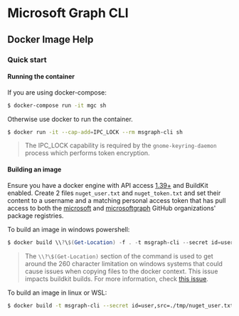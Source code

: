 # Microsoft Graph CLI
## Docker Image Help

### Quick start
#### Running the container
If you are using docker-compose:
```sh
$ docker-compose run -it mgc sh
```

Otherwise use docker to run the container.
```sh
$ docker run -it --cap-add=IPC_LOCK --rm msgraph-cli sh
```

> The IPC_LOCK capability is required by the `gnome-keyring-daemon` process which
> performs token encryption.

#### Building an image
Ensure you have a docker engine with API access [1.39+](https://docs.docker.com/engine/api/v1.39/) and BuildKit enabled.
Create 2 files `nuget_user.txt` and `nuget_token.txt` and set their content to a username and a matching personal access token
that has pull access to both the [microsoft](https://github.com/microsoft) and [microsoftgraph](https://github.com/microsoftgraph)
GitHub organizations' package registries.

To build an image in windows powershell:
```powershell
$ docker build \\?\$(Get-Location) -f . -t msgraph-cli --secret id=user,src=./tmp/nuget_user.txt --secret id=token,src=./tmp/nuget_token.txt
```

> The `\\?\$(Get-Location)` section of the command is used to get around the 260 character
> limitation on windows systems that could cause issues when copying files to the docker
> context. This issue impacts buildkit builds. For more information, check
> [this issue](https://github.com/moby/buildkit/issues/1366).

To build an image in linux or WSL:
```sh
$ docker build -t msgraph-cli --secret id=user,src=./tmp/nuget_user.txt --secret id=token,src=./tmp/nuget_token.txt .
```